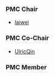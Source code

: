 ### PMC Chair
- [laiwei](https://github.com/laiwei)

### PMC Co-Chair
- [UlricQin](https://github.com/UlricQin)

### PMC Member
